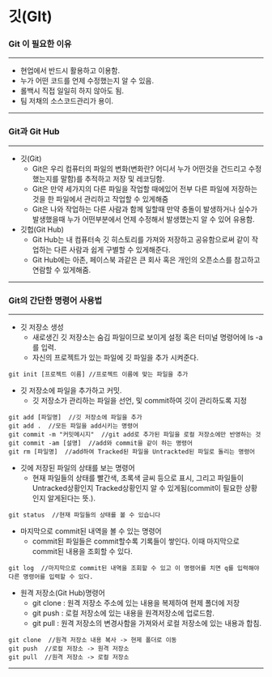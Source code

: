 # 깃(GIt)

### Git 이 필요한 이유

---

* 현업에서 반드시 활용하고 이용함.
* 누가 어떤 코드를 언제 수정했는지 알 수 있음.
* 롤백시 직접 일일히 하지 않아도 됨.
* 팀 저채의 소스코드관리가 용이.

---

### Git과 Git Hub

---

* 깃(Git)
  * Git은 우리 컴퓨터의 파일의 변화(변화란? 어디서 누가 어떤것을 건드리고 수정했는지를 말함)를 추적하고 저장 및 레코딩함.
  * Git은 만약 세가지의 다른 파일을 작업할 때에있어 전부 다른 파일에 저장하는 것을 한 파일에서 관리하고 작업할 수 있게해줌
  * Git은 나와 작업하는 다른 사람과 함께 일할때 만약 충돌이 발생하거나 실수가 발생했을때 누가 어떤부분에서 언제 수정해서 발생했는지 알 수 있어 유용함.
* 깃헙(Git Hub)
  * Git Hub는 내 컴퓨터속 깃 히스토리를 가져와 저장하고 공유함으로써 같이 작업하는 다른 사람과 쉽게 구별할 수 있게해준다.
  * Git Hub에는 아존, 페이스북 과같은 큰 회사 혹은 개인의 오픈소스를 참고하고 연람할 수 있게해줌.

---

### Git의 간단한 명령어 사용법

---

* 깃 저장소 생성
  * 새로생긴 깃 저장소는 숨김 파일이므로 보이게 설정 혹은 터미널 명령어에 ls -a를 입력.
  * 자신의 프로젝트가 있는 파일에 깃 파일을 추가 시켜준다.

```
git init [프로젝트 이름] //프로젝트 이름에 맞는 파일을 추가
```

* 깃 저장소에 파일을 추가하고 커밋.
  * 깃 저장소가 관리하는 파일을 선언,  및 commit하여 깃이 관리하도록 지정

~~~ 
git add [파일명]  //깃 저장소에 파일을 추가
git add .  //모든 파일을 add시키는 명령어
git commit -m "커밋메시지"  //git add로 추가된 파일을 로컬 저장소에만 반영하는 것
git commit -am [설명]  //add와 commit을 같이 하는 명령어
git rm [파일명]  //add하여 Tracked된 파일을 Untrackted된 파일로 돌리는 명령어
~~~

* 깃에 저장된 파일의 상태를 보는 명령어
  * 현재 파일들의 상태를 빨간색, 초록색 글씨 등으로 표시, 그리고 파일들이 Untracked상황인지 Tracked상황인지 알 수 있게됨(commit이 필요한 상황인지 알게된다는 뜻.).

~~~
git status  //현재 파일들의 상태를 볼 수 있습니다
~~~

* 마지막으로 commit된 내역을 볼 수 있는 명령어
  * commit된 파일들은 commit할수록 기록들이 쌓인다. 이때 마지막으로 commit된 내용을 조회할 수 있다.

~~~
git log  //마지막으로 commit된 내역을 조회할 수 있고 이 명령어를 치면 q를 입력해야 다른 명령어를 입력할 수 있다.
~~~

* 원격 저장소(Git Hub)명령어
  * git clone : 원격 저장소 주소에 있는 내용을 복제하여 현제 폴더에 저장
  * git push : 로컬 저장소에 있는 내용을 원격저장소에 업로드함.
  * git pull : 원격 저장소의 변경사함을 가져와서 로컬 저장소에 있는 내용과 합침.

~~~
git clone  //원격 저장소 내용 복사 -> 현제 폴더로 이동
git push  //로컬 저장소 -> 원격 저장소
git pull  //원격 저장소 -> 로컬 저장소
~~~

---

